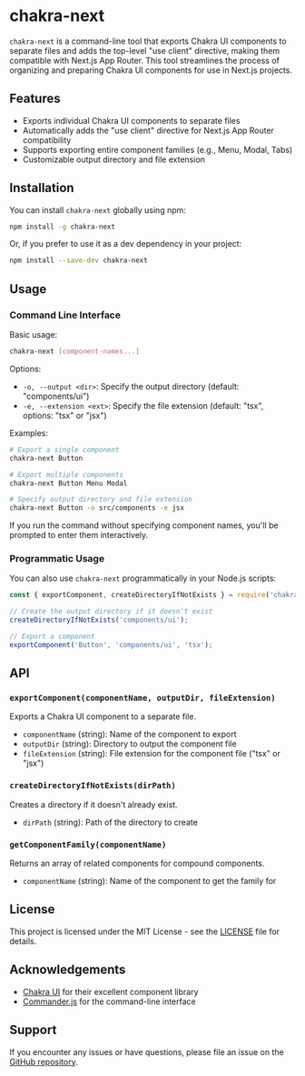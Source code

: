 # chakra-next

`chakra-next` is a command-line tool that exports Chakra UI components to separate files and adds the top-level "use client" directive, making them compatible with Next.js App Router. This tool streamlines the process of organizing and preparing Chakra UI components for use in Next.js projects.

## Features

- Exports individual Chakra UI components to separate files
- Automatically adds the "use client" directive for Next.js App Router compatibility
- Supports exporting entire component families (e.g., Menu, Modal, Tabs)
- Customizable output directory and file extension

## Installation

You can install `chakra-next` globally using npm:

```bash
npm install -g chakra-next
```

Or, if you prefer to use it as a dev dependency in your project:

```bash
npm install --save-dev chakra-next
```

## Usage

### Command Line Interface

Basic usage:

```bash
chakra-next [component-names...]
```

Options:

- `-o, --output <dir>`: Specify the output directory (default: "components/ui")
- `-e, --extension <ext>`: Specify the file extension (default: "tsx", options: "tsx" or "jsx")

Examples:

```bash
# Export a single component
chakra-next Button

# Export multiple components
chakra-next Button Menu Modal

# Specify output directory and file extension
chakra-next Button -o src/components -e jsx
```

If you run the command without specifying component names, you'll be prompted to enter them interactively.

### Programmatic Usage

You can also use `chakra-next` programmatically in your Node.js scripts:

```javascript
const { exportComponent, createDirectoryIfNotExists } = require('chakra-next');

// Create the output directory if it doesn't exist
createDirectoryIfNotExists('components/ui');

// Export a component
exportComponent('Button', 'components/ui', 'tsx');
```

## API

### `exportComponent(componentName, outputDir, fileExtension)`

Exports a Chakra UI component to a separate file.

- `componentName` (string): Name of the component to export
- `outputDir` (string): Directory to output the component file
- `fileExtension` (string): File extension for the component file ("tsx" or "jsx")

### `createDirectoryIfNotExists(dirPath)`

Creates a directory if it doesn't already exist.

- `dirPath` (string): Path of the directory to create

### `getComponentFamily(componentName)`

Returns an array of related components for compound components.

- `componentName` (string): Name of the component to get the family for

## License

This project is licensed under the MIT License - see the [LICENSE](LICENSE) file for details.

## Acknowledgements

- [Chakra UI](https://chakra-ui.com/) for their excellent component library
- [Commander.js](https://github.com/tj/commander.js/) for the command-line interface

## Support

If you encounter any issues or have questions, please file an issue on the [GitHub repository](https://github.com/lucky-victory/chakra-next/issues).
